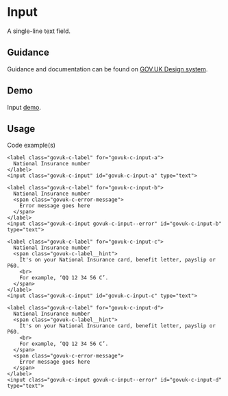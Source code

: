 # Input

A single-line text field.

## Guidance

Guidance and documentation can be found on [GOV.UK Design system](linkgoeshere).

## Demo

Input [demo](input.html).

## Usage

Code example(s)

```
<label class="govuk-c-label" for="govuk-c-input-a">
  National Insurance number
</label>
<input class="govuk-c-input" id="govuk-c-input-a" type="text">

<label class="govuk-c-label" for="govuk-c-input-b">
  National Insurance number
  <span class="govuk-c-error-message">
    Error message goes here
  </span>
</label>
<input class="govuk-c-input govuk-c-input--error" id="govuk-c-input-b" type="text">

<label class="govuk-c-label" for="govuk-c-input-c">
  National Insurance number
  <span class="govuk-c-label__hint">
    It's on your National Insurance card, benefit letter, payslip or P60.
    <br>
    For example, ‘QQ 12 34 56 C’.
  </span>
</label>
<input class="govuk-c-input" id="govuk-c-input-c" type="text">

<label class="govuk-c-label" for="govuk-c-input-d">
  National Insurance number
  <span class="govuk-c-label__hint">
    It's on your National Insurance card, benefit letter, payslip or P60.
    <br>
    For example, ‘QQ 12 34 56 C’.
  </span>
  <span class="govuk-c-error-message">
    Error message goes here
  </span>
</label>
<input class="govuk-c-input govuk-c-input--error" id="govuk-c-input-d" type="text">


```


<!--
## Installation

```
npm install --save @govuk-frontend/input
```
-->
